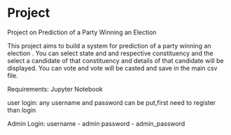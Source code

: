 # Project
Project on Prediction of a Party Winning an Election


This project aims to build a system for prediction of a party winning an election .
You can select state and and respective constituency and the select a candidate of that constituency and details of that candidate will be displayed.
You can vote and vote will be casted and save in the main csv file.

Requirements:
Jupyter Notebook

user login:
any username and password can be put,first need to register than login

Admin Login:
username - admin
password - admin_password
